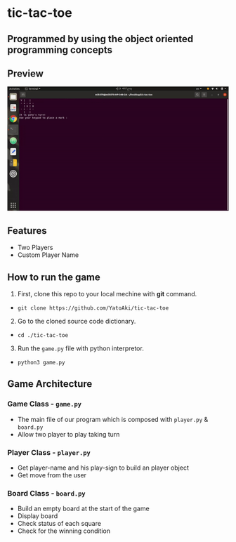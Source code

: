 # tic-tac-toe

<h2>Programmed by using the object oriented programming concepts</h2>

## Preview

![Alt Text](https://github.com/YatoAki/tic-tac-toe/blob/master/tic-tac-toe.gif)

## Features

* Two Players
* Custom Player Name

## How to run the game

1. First, clone this repo to your local mechine with __git__ command.
* `git clone https://github.com/YatoAki/tic-tac-toe`
2. Go to the cloned source code dictionary.
* `cd ./tic-tac-toe`
3. Run the `game.py` file with python interpretor.
* `python3 game.py`

## Game Architecture

### Game Class - `game.py`

* The main file of our program which is composed with `player.py` & `board.py`
* Allow two player to play taking turn

### Player Class - `player.py`

* Get player-name and his play-sign to build an player object
* Get move from the user

### Board Class - `board.py`

* Build an empty board at the start of the game
* Display board
* Check status of each square
* Check for the winning condition
